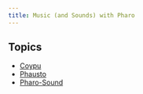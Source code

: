 ```yaml
---
title: Music (and Sounds) with Pharo
---
```


<div class="sidebar">
    <h2>Topics</h2>
    <ul>
        <li><a href="/documentation/coypu.md">Coypu</a></li>
        <li><a href="/documentation/phausto.md">Phausto</a></li>
        <li><a href="/documentation/pharosound.md">Pharo-Sound</a></li>
    </ul>
</div>
